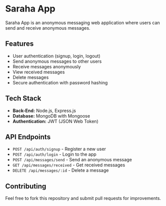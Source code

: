 # Saraha App

Saraha App is an anonymous messaging web application where users can send and receive anonymous messages.

## Features

- User authentication (signup, login, logout)
- Send anonymous messages to other users
- Receive messages anonymously
- View received messages
- Delete messages
- Secure authentication with password hashing

## Tech Stack

- **Back-End:** Node.js, Express.js
- **Database:** MongoDB with Mongoose
- **Authentication:** JWT (JSON Web Token)

## API Endpoints

- `POST /api/auth/signup` - Register a new user
- `POST /api/auth/login` - Login to the app
- `POST /api/messages/send` - Send an anonymous message
- `GET /api/messages/received` - Get received messages
- `DELETE /api/messages/:id` - Delete a message

## Contributing

Feel free to fork this repository and submit pull requests for improvements.
